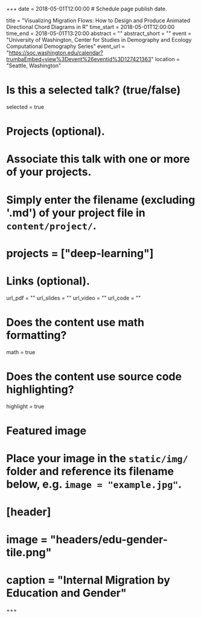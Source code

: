 +++
date = 2018-05-01T12:00:00  # Schedule page publish date.

title = "Visualizing Migration Flows: How to Design and Produce Animated Directional Chord Diagrams in R"
time_start = 2018-05-01T12:00:00
time_end = 2018-05-01T13:20:00
abstract = ""
abstract_short = ""
event = "University of Washington, Center for Studies in Demography and Ecology Computational Demography Series"
event_url = "https://soc.washington.edu/calendar?trumbaEmbed=view%3Devent%26eventid%3D127421363"
location = "Seattle, Washington"

# Is this a selected talk? (true/false)
selected = true

# Projects (optional).
#   Associate this talk with one or more of your projects.
#   Simply enter the filename (excluding '.md') of your project file in `content/project/`.
# projects = ["deep-learning"]

# Links (optional).
url_pdf = ""
url_slides = ""
url_video = ""
url_code = ""

# Does the content use math formatting?
math = true

# Does the content use source code highlighting?
highlight = true

# Featured image
# Place your image in the `static/img/` folder and reference its filename below, e.g. `image = "example.jpg"`.
# [header]
# image = "headers/edu-gender-tile.png"
# caption = "Internal Migration by Education and Gender"


+++


